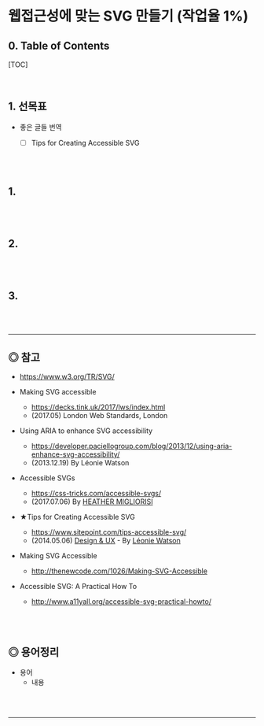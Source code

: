 # 웹접근성에 맞는 SVG 만들기 (작업율 1%)



## 0. Table of Contents

[TOC]



<br>



## 1. 선목표  

* 좋은 글들 번역
  - [ ] Tips for Creating Accessible SVG





<br><br>



## 1. 



<br><br>



## 2.





<br><br>



## 3.







<br><br>



---





## ◎ 참고

- https://www.w3.org/TR/SVG/
- Making SVG accessible
  - https://decks.tink.uk/2017/lws/index.html
  - (2017.05) London Web Standards, London 
- Using ARIA to enhance SVG accessibility
  - https://developer.paciellogroup.com/blog/2013/12/using-aria-enhance-svg-accessibility/
  - (2013.12.19) By Léonie Watson


- Accessible SVGs 
  - https://css-tricks.com/accessible-svgs/
  - (2017.07.06) By [HEATHER MIGLIORISI](https://css-tricks.com/author/heathermig/)
- ★Tips for Creating Accessible SVG
  - https://www.sitepoint.com/tips-accessible-svg/
  - (2014.05.06) [Design & UX](https://www.sitepoint.com/design-ux/) - By [Léonie Watson](https://www.sitepoint.com/author/leoniewatson/)
- Making SVG Accessible
  - http://thenewcode.com/1026/Making-SVG-Accessible
- Accessible SVG: A Practical How To
  - http://www.a11yall.org/accessible-svg-practical-howto/



<br><br>


## ◎ 용어정리

* 용어
  * 내용





<br><br>

---

